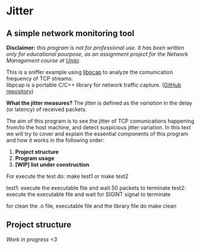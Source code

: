 # Jitter  
## A simple network monitoring tool

**Disclaimer:** *this program is not for professional use. It has been written only for educational pourpose, as an assignment project for the Network Management course at [Unipi](https://di.unipi.it/).*

This is a sniffer example using [libpcap](https://www.tcpdump.org/manpages/pcap.3pcap.html) to analyze the comunication frequency of TCP streams.    
libpcap is a portable C/C++ library for network traffic capture. ([GitHub repository](https://github.com/the-tcpdump-group/libpcap))

**What the jitter measures?** The jitter is defined as the *variation* in the delay (or latency) of received packets.

The aim of this program is to see the jitter of TCP comunications happening from/to the host machine, and detect suspicious jitter variation.
In this text we will try to cover and explain the essential components of this program and how it works in the following order:
 1. **Project structure**
 2. **Program usage**
 3. **[WIP] list under construction**

 For execute the test do:
    make test1
    or
    make test2

  test1: execute the executable file and wait 50 packets to terminate
  test2: execute the executable file and wait for SIGINT signal to terminate

  for clean the .o file, executable file and the library file do
    make clean

 ## Project structure
 *Work in progress <3*
